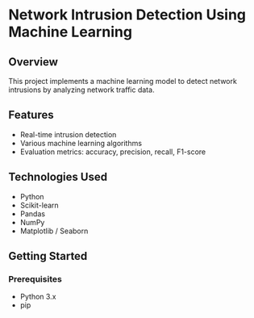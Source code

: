# Network Intrusion Detection Using Machine Learning

## Overview
This project implements a machine learning model to detect network intrusions by analyzing network traffic data.

## Features
- Real-time intrusion detection
- Various machine learning algorithms
- Evaluation metrics: accuracy, precision, recall, F1-score

## Technologies Used
- Python
- Scikit-learn
- Pandas
- NumPy
- Matplotlib / Seaborn

## Getting Started
### Prerequisites
- Python 3.x
- pip
